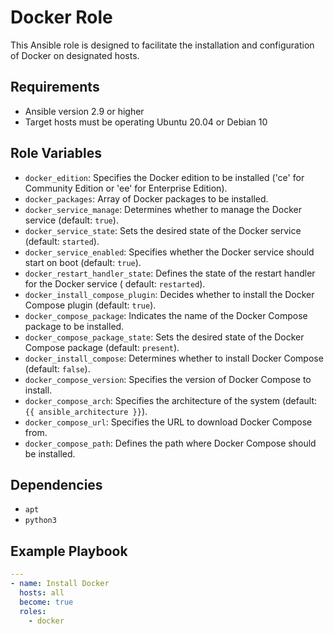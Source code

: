 # Docker Role

This Ansible role is designed to facilitate the installation and configuration of Docker on designated hosts.

## Requirements

- Ansible version 2.9 or higher
- Target hosts must be operating Ubuntu 20.04 or Debian 10

## Role Variables

- `docker_edition`: Specifies the Docker edition to be installed ('ce' for Community Edition or 'ee' for Enterprise
  Edition).
- `docker_packages`: Array of Docker packages to be installed.
- `docker_service_manage`: Determines whether to manage the Docker service (default: `true`).
- `docker_service_state`: Sets the desired state of the Docker service (default: `started`).
- `docker_service_enabled`: Specifies whether the Docker service should start on boot (default: `true`).
- `docker_restart_handler_state`: Defines the state of the restart handler for the Docker service (
  default: `restarted`).
- `docker_install_compose_plugin`: Decides whether to install the Docker Compose plugin (default: `true`).
- `docker_compose_package`: Indicates the name of the Docker Compose package to be installed.
- `docker_compose_package_state`: Sets the desired state of the Docker Compose package (default: `present`).
- `docker_install_compose`: Determines whether to install Docker Compose (default: `false`).
- `docker_compose_version`: Specifies the version of Docker Compose to install.
- `docker_compose_arch`: Specifies the architecture of the system (default: `{{ ansible_architecture }}`).
- `docker_compose_url`: Specifies the URL to download Docker Compose from.
- `docker_compose_path`: Defines the path where Docker Compose should be installed.

## Dependencies

- `apt`
- `python3`

## Example Playbook

```yaml
---
- name: Install Docker
  hosts: all
  become: true
  roles:
    - docker
```